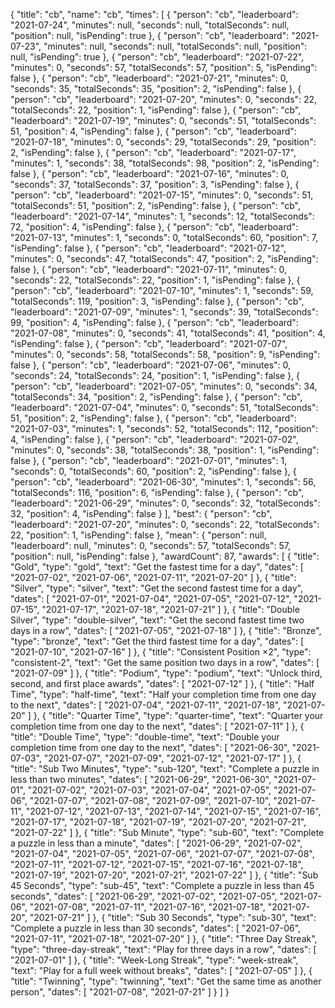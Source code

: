 {
  "title": "cb",
  "name": "cb",
  "times": [
    {
      "person": "cb",
      "leaderboard": "2021-07-24",
      "minutes": null,
      "seconds": null,
      "totalSeconds": null,
      "position": null,
      "isPending": true
    },
    {
      "person": "cb",
      "leaderboard": "2021-07-23",
      "minutes": null,
      "seconds": null,
      "totalSeconds": null,
      "position": null,
      "isPending": true
    },
    {
      "person": "cb",
      "leaderboard": "2021-07-22",
      "minutes": 0,
      "seconds": 57,
      "totalSeconds": 57,
      "position": 5,
      "isPending": false
    },
    {
      "person": "cb",
      "leaderboard": "2021-07-21",
      "minutes": 0,
      "seconds": 35,
      "totalSeconds": 35,
      "position": 2,
      "isPending": false
    },
    {
      "person": "cb",
      "leaderboard": "2021-07-20",
      "minutes": 0,
      "seconds": 22,
      "totalSeconds": 22,
      "position": 1,
      "isPending": false
    },
    {
      "person": "cb",
      "leaderboard": "2021-07-19",
      "minutes": 0,
      "seconds": 51,
      "totalSeconds": 51,
      "position": 4,
      "isPending": false
    },
    {
      "person": "cb",
      "leaderboard": "2021-07-18",
      "minutes": 0,
      "seconds": 29,
      "totalSeconds": 29,
      "position": 2,
      "isPending": false
    },
    {
      "person": "cb",
      "leaderboard": "2021-07-17",
      "minutes": 1,
      "seconds": 38,
      "totalSeconds": 98,
      "position": 2,
      "isPending": false
    },
    {
      "person": "cb",
      "leaderboard": "2021-07-16",
      "minutes": 0,
      "seconds": 37,
      "totalSeconds": 37,
      "position": 3,
      "isPending": false
    },
    {
      "person": "cb",
      "leaderboard": "2021-07-15",
      "minutes": 0,
      "seconds": 51,
      "totalSeconds": 51,
      "position": 2,
      "isPending": false
    },
    {
      "person": "cb",
      "leaderboard": "2021-07-14",
      "minutes": 1,
      "seconds": 12,
      "totalSeconds": 72,
      "position": 4,
      "isPending": false
    },
    {
      "person": "cb",
      "leaderboard": "2021-07-13",
      "minutes": 1,
      "seconds": 0,
      "totalSeconds": 60,
      "position": 7,
      "isPending": false
    },
    {
      "person": "cb",
      "leaderboard": "2021-07-12",
      "minutes": 0,
      "seconds": 47,
      "totalSeconds": 47,
      "position": 2,
      "isPending": false
    },
    {
      "person": "cb",
      "leaderboard": "2021-07-11",
      "minutes": 0,
      "seconds": 22,
      "totalSeconds": 22,
      "position": 1,
      "isPending": false
    },
    {
      "person": "cb",
      "leaderboard": "2021-07-10",
      "minutes": 1,
      "seconds": 59,
      "totalSeconds": 119,
      "position": 3,
      "isPending": false
    },
    {
      "person": "cb",
      "leaderboard": "2021-07-09",
      "minutes": 1,
      "seconds": 39,
      "totalSeconds": 99,
      "position": 4,
      "isPending": false
    },
    {
      "person": "cb",
      "leaderboard": "2021-07-08",
      "minutes": 0,
      "seconds": 41,
      "totalSeconds": 41,
      "position": 4,
      "isPending": false
    },
    {
      "person": "cb",
      "leaderboard": "2021-07-07",
      "minutes": 0,
      "seconds": 58,
      "totalSeconds": 58,
      "position": 9,
      "isPending": false
    },
    {
      "person": "cb",
      "leaderboard": "2021-07-06",
      "minutes": 0,
      "seconds": 24,
      "totalSeconds": 24,
      "position": 1,
      "isPending": false
    },
    {
      "person": "cb",
      "leaderboard": "2021-07-05",
      "minutes": 0,
      "seconds": 34,
      "totalSeconds": 34,
      "position": 2,
      "isPending": false
    },
    {
      "person": "cb",
      "leaderboard": "2021-07-04",
      "minutes": 0,
      "seconds": 51,
      "totalSeconds": 51,
      "position": 2,
      "isPending": false
    },
    {
      "person": "cb",
      "leaderboard": "2021-07-03",
      "minutes": 1,
      "seconds": 52,
      "totalSeconds": 112,
      "position": 4,
      "isPending": false
    },
    {
      "person": "cb",
      "leaderboard": "2021-07-02",
      "minutes": 0,
      "seconds": 38,
      "totalSeconds": 38,
      "position": 1,
      "isPending": false
    },
    {
      "person": "cb",
      "leaderboard": "2021-07-01",
      "minutes": 1,
      "seconds": 0,
      "totalSeconds": 60,
      "position": 2,
      "isPending": false
    },
    {
      "person": "cb",
      "leaderboard": "2021-06-30",
      "minutes": 1,
      "seconds": 56,
      "totalSeconds": 116,
      "position": 6,
      "isPending": false
    },
    {
      "person": "cb",
      "leaderboard": "2021-06-29",
      "minutes": 0,
      "seconds": 32,
      "totalSeconds": 32,
      "position": 4,
      "isPending": false
    }
  ],
  "best": {
    "person": "cb",
    "leaderboard": "2021-07-20",
    "minutes": 0,
    "seconds": 22,
    "totalSeconds": 22,
    "position": 1,
    "isPending": false
  },
  "mean": {
    "person": null,
    "leaderboard": null,
    "minutes": 0,
    "seconds": 57,
    "totalSeconds": 57,
    "position": null,
    "isPending": false
  },
  "awardCount": 87,
  "awards": [
    {
      "title": "Gold",
      "type": "gold",
      "text": "Get the fastest time for a day",
      "dates": [
        "2021-07-02",
        "2021-07-06",
        "2021-07-11",
        "2021-07-20"
      ]
    },
    {
      "title": "Silver",
      "type": "silver",
      "text": "Get the second fastest time for a day",
      "dates": [
        "2021-07-01",
        "2021-07-04",
        "2021-07-05",
        "2021-07-12",
        "2021-07-15",
        "2021-07-17",
        "2021-07-18",
        "2021-07-21"
      ]
    },
    {
      "title": "Double Silver",
      "type": "double-silver",
      "text": "Get the second fastest time two days in a row",
      "dates": [
        "2021-07-05",
        "2021-07-18"
      ]
    },
    {
      "title": "Bronze",
      "type": "bronze",
      "text": "Get the third fastest time for a day",
      "dates": [
        "2021-07-10",
        "2021-07-16"
      ]
    },
    {
      "title": "Consistent Position ×2",
      "type": "consistent-2",
      "text": "Get the same position two days in a row",
      "dates": [
        "2021-07-09"
      ]
    },
    {
      "title": "Podium",
      "type": "podium",
      "text": "Unlock third, second, and first place awards",
      "dates": [
        "2021-07-12"
      ]
    },
    {
      "title": "Half Time",
      "type": "half-time",
      "text": "Half your completion time from one day to the next",
      "dates": [
        "2021-07-04",
        "2021-07-11",
        "2021-07-18",
        "2021-07-20"
      ]
    },
    {
      "title": "Quarter Time",
      "type": "quarter-time",
      "text": "Quarter your completion time from one day to the next",
      "dates": [
        "2021-07-11"
      ]
    },
    {
      "title": "Double Time",
      "type": "double-time",
      "text": "Double your completion time from one day to the next",
      "dates": [
        "2021-06-30",
        "2021-07-03",
        "2021-07-07",
        "2021-07-09",
        "2021-07-12",
        "2021-07-17"
      ]
    },
    {
      "title": "Sub Two Minutes",
      "type": "sub-120",
      "text": "Complete a puzzle in less than two minutes",
      "dates": [
        "2021-06-29",
        "2021-06-30",
        "2021-07-01",
        "2021-07-02",
        "2021-07-03",
        "2021-07-04",
        "2021-07-05",
        "2021-07-06",
        "2021-07-07",
        "2021-07-08",
        "2021-07-09",
        "2021-07-10",
        "2021-07-11",
        "2021-07-12",
        "2021-07-13",
        "2021-07-14",
        "2021-07-15",
        "2021-07-16",
        "2021-07-17",
        "2021-07-18",
        "2021-07-19",
        "2021-07-20",
        "2021-07-21",
        "2021-07-22"
      ]
    },
    {
      "title": "Sub Minute",
      "type": "sub-60",
      "text": "Complete a puzzle in less than a minute",
      "dates": [
        "2021-06-29",
        "2021-07-02",
        "2021-07-04",
        "2021-07-05",
        "2021-07-06",
        "2021-07-07",
        "2021-07-08",
        "2021-07-11",
        "2021-07-12",
        "2021-07-15",
        "2021-07-16",
        "2021-07-18",
        "2021-07-19",
        "2021-07-20",
        "2021-07-21",
        "2021-07-22"
      ]
    },
    {
      "title": "Sub 45 Seconds",
      "type": "sub-45",
      "text": "Complete a puzzle in less than 45 seconds",
      "dates": [
        "2021-06-29",
        "2021-07-02",
        "2021-07-05",
        "2021-07-06",
        "2021-07-08",
        "2021-07-11",
        "2021-07-16",
        "2021-07-18",
        "2021-07-20",
        "2021-07-21"
      ]
    },
    {
      "title": "Sub 30 Seconds",
      "type": "sub-30",
      "text": "Complete a puzzle in less than 30 seconds",
      "dates": [
        "2021-07-06",
        "2021-07-11",
        "2021-07-18",
        "2021-07-20"
      ]
    },
    {
      "title": "Three Day Streak",
      "type": "three-day-streak",
      "text": "Play for three days in a row",
      "dates": [
        "2021-07-01"
      ]
    },
    {
      "title": "Week-Long Streak",
      "type": "week-streak",
      "text": "Play for a full week without breaks",
      "dates": [
        "2021-07-05"
      ]
    },
    {
      "title": "Twinning",
      "type": "twinning",
      "text": "Get the same time as another person",
      "dates": [
        "2021-07-08",
        "2021-07-21"
      ]
    }
  ]
}